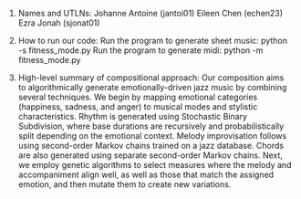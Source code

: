 1. Names and UTLNs:
Johanne Antoine (jantoi01)
Eileen Chen (echen23)
Ezra Jonah (sjonat01)

2. How to run our code:
Run the program to generate sheet music: python -s fitness_mode.py
Run the program to generate midi: python -m fitness_mode.py

3. High-level summary of compositional approach:
Our composition aims to algorithmically generate emotionally-driven jazz music
by combining several techniques. We begin by mapping emotional categories 
(happiness, sadness, and anger) to musical modes and stylistic characteristics. 
Rhythm is generated using Stochastic Binary Subdivision, where base durations 
are recursively and probabilistically split depending on the emotional context. 
Melody improvisation follows using second-order Markov chains trained on a jazz 
database. Chords are also generated using separate second-order Markov chains. 
Next, we employ genetic algorithms to select measures where the melody and 
accompaniment align well, as well as those that match the assigned emotion, 
and then mutate them to create new variations.
